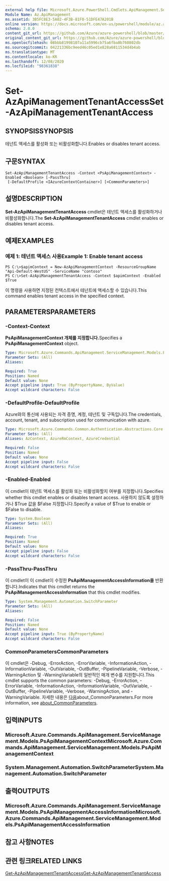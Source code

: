 ```yaml
---
external help file: Microsoft.Azure.PowerShell.Cmdlets.ApiManagement.ServiceManagement.dll-Help.xml
Module Name: Az.ApiManagement
ms.assetid: 3B5FC8E3-5A02-4F3B-81F0-51DFE47A201B
online version: https://docs.microsoft.com/en-us/powershell/module/az.apimanagement/set-azapimanagementtenantaccess
schema: 2.0.0
content_git_url: https://github.com/Azure/azure-powershell/blob/master/src/ApiManagement/ApiManagement/help/Set-AzApiManagementTenantAccess.md
original_content_git_url: https://github.com/Azure/azure-powershell/blob/master/src/ApiManagement/ApiManagement/help/Set-AzApiManagementTenantAccess.md
ms.openlocfilehash: 08bbb81998107a11a5996cb75a6fba8b760802db
ms.sourcegitcommit: 04221336bc9eed46c05ed1e828a6811534d4b4ab
ms.translationtype: MT
ms.contentlocale: ko-KR
ms.lasthandoff: 12/08/2020
ms.locfileid: "98361838"
---
```

# <span data-ttu-id="ef826-101">Set-AzApiManagementTenantAccess</span><span class="sxs-lookup"><span data-stu-id="ef826-101">Set-AzApiManagementTenantAccess</span></span>

## <span data-ttu-id="ef826-102">SYNOPSIS</span><span class="sxs-lookup"><span data-stu-id="ef826-102">SYNOPSIS</span></span>
<span data-ttu-id="ef826-103">테넌트 액세스를 활성화 또는 비활성화합니다.</span><span class="sxs-lookup"><span data-stu-id="ef826-103">Enables or disables tenant access.</span></span>

## <span data-ttu-id="ef826-104">구문</span><span class="sxs-lookup"><span data-stu-id="ef826-104">SYNTAX</span></span>

```
Set-AzApiManagementTenantAccess -Context <PsApiManagementContext> -Enabled <Boolean> [-PassThru]
 [-DefaultProfile <IAzureContextContainer>] [<CommonParameters>]
```

## <span data-ttu-id="ef826-105">설명</span><span class="sxs-lookup"><span data-stu-id="ef826-105">DESCRIPTION</span></span>
<span data-ttu-id="ef826-106">**Set-AzApiManagementTenantAccess** cmdlet은 테넌트 액세스를 활성화하거나 비활성화합니다.</span><span class="sxs-lookup"><span data-stu-id="ef826-106">The **Set-AzApiManagementTenantAccess** cmdlet enables or disables tenant access.</span></span>

## <span data-ttu-id="ef826-107">예제</span><span class="sxs-lookup"><span data-stu-id="ef826-107">EXAMPLES</span></span>

### <span data-ttu-id="ef826-108">예제 1: 테넌트 액세스 사용</span><span class="sxs-lookup"><span data-stu-id="ef826-108">Example 1: Enable tenant access</span></span>
```
PS C:\>$apimContext = New-AzApiManagementContext -ResourceGroupName "Api-Default-WestUS" -ServiceName "contoso"
PS C:\>Set-AzApiManagementTenantAccess -Context $apimContext -Enabled $True
```

<span data-ttu-id="ef826-109">이 명령을 사용하면 지정된 컨텍스트에서 테넌트에 액세스할 수 있습니다.</span><span class="sxs-lookup"><span data-stu-id="ef826-109">This command enables tenant access in the specified context.</span></span>

## <span data-ttu-id="ef826-110">PARAMETERS</span><span class="sxs-lookup"><span data-stu-id="ef826-110">PARAMETERS</span></span>

### <span data-ttu-id="ef826-111">-Context</span><span class="sxs-lookup"><span data-stu-id="ef826-111">-Context</span></span>
<span data-ttu-id="ef826-112">**PsApiManagementContext 개체를 지정합니다.**</span><span class="sxs-lookup"><span data-stu-id="ef826-112">Specifies a **PsApiManagementContext** object.</span></span>

```yaml
Type: Microsoft.Azure.Commands.ApiManagement.ServiceManagement.Models.PsApiManagementContext
Parameter Sets: (All)
Aliases:

Required: True
Position: Named
Default value: None
Accept pipeline input: True (ByPropertyName, ByValue)
Accept wildcard characters: False
```

### <span data-ttu-id="ef826-113">-DefaultProfile</span><span class="sxs-lookup"><span data-stu-id="ef826-113">-DefaultProfile</span></span>
<span data-ttu-id="ef826-114">Azure와의 통신에 사용되는 자격 증명, 계정, 테넌트 및 구독입니다.</span><span class="sxs-lookup"><span data-stu-id="ef826-114">The credentials, account, tenant, and subscription used for communication with azure.</span></span>

```yaml
Type: Microsoft.Azure.Commands.Common.Authentication.Abstractions.Core.IAzureContextContainer
Parameter Sets: (All)
Aliases: AzContext, AzureRmContext, AzureCredential

Required: False
Position: Named
Default value: None
Accept pipeline input: False
Accept wildcard characters: False
```

### <span data-ttu-id="ef826-115">-Enabled</span><span class="sxs-lookup"><span data-stu-id="ef826-115">-Enabled</span></span>
<span data-ttu-id="ef826-116">이 cmdlet이 테넌트 액세스를 활성화 또는 비활성화할지 여부를 지정합니다.</span><span class="sxs-lookup"><span data-stu-id="ef826-116">Specifies whether this cmdlet enables or disables tenant access.</span></span>
<span data-ttu-id="ef826-117">사용하지 않도록 설정하거나 $True 값을 $False 지정합니다.</span><span class="sxs-lookup"><span data-stu-id="ef826-117">Specify a value of $True to enable or $False to disable.</span></span>

```yaml
Type: System.Boolean
Parameter Sets: (All)
Aliases:

Required: True
Position: Named
Default value: None
Accept pipeline input: False
Accept wildcard characters: False
```

### <span data-ttu-id="ef826-118">-PassThru</span><span class="sxs-lookup"><span data-stu-id="ef826-118">-PassThru</span></span>
<span data-ttu-id="ef826-119">이 cmdlet이 이 cmdlet이 수정한 **PsApiManagementAccessInformation을** 반환합니다.</span><span class="sxs-lookup"><span data-stu-id="ef826-119">Indicates that this cmdlet returns the **PsApiManagementAccessInformation** that this cmdlet modifies.</span></span>

```yaml
Type: System.Management.Automation.SwitchParameter
Parameter Sets: (All)
Aliases:

Required: False
Position: Named
Default value: None
Accept pipeline input: True (ByPropertyName)
Accept wildcard characters: False
```

### <span data-ttu-id="ef826-120">CommonParameters</span><span class="sxs-lookup"><span data-stu-id="ef826-120">CommonParameters</span></span>
<span data-ttu-id="ef826-121">이 cmdlet은 -Debug, -ErrorAction, -ErrorVariable, -InformationAction, -InformationVariable, -OutVariable, -OutBuffer, -PipelineVariable, -Verbose, -WarningAction 및 -WarningVariable의 일반적인 매개 변수를 지원합니다.</span><span class="sxs-lookup"><span data-stu-id="ef826-121">This cmdlet supports the common parameters: -Debug, -ErrorAction, -ErrorVariable, -InformationAction, -InformationVariable, -OutVariable, -OutBuffer, -PipelineVariable, -Verbose, -WarningAction, and -WarningVariable.</span></span> <span data-ttu-id="ef826-122">자세한 내용은 [다음](http://go.microsoft.com/fwlink/?LinkID=113216)about_CommonParameters.</span><span class="sxs-lookup"><span data-stu-id="ef826-122">For more information, see [about_CommonParameters](http://go.microsoft.com/fwlink/?LinkID=113216).</span></span>

## <span data-ttu-id="ef826-123">입력</span><span class="sxs-lookup"><span data-stu-id="ef826-123">INPUTS</span></span>

### <span data-ttu-id="ef826-124">Microsoft.Azure.Commands.ApiManagement.ServiceManagement.Models.PsApiManagementContext</span><span class="sxs-lookup"><span data-stu-id="ef826-124">Microsoft.Azure.Commands.ApiManagement.ServiceManagement.Models.PsApiManagementContext</span></span>

### <span data-ttu-id="ef826-125">System.Management.Automation.SwitchParameter</span><span class="sxs-lookup"><span data-stu-id="ef826-125">System.Management.Automation.SwitchParameter</span></span>

## <span data-ttu-id="ef826-126">출력</span><span class="sxs-lookup"><span data-stu-id="ef826-126">OUTPUTS</span></span>

### <span data-ttu-id="ef826-127">Microsoft.Azure.Commands.ApiManagement.ServiceManagement.Models.PsApiManagementAccessInformation</span><span class="sxs-lookup"><span data-stu-id="ef826-127">Microsoft.Azure.Commands.ApiManagement.ServiceManagement.Models.PsApiManagementAccessInformation</span></span>

## <span data-ttu-id="ef826-128">참고 사항</span><span class="sxs-lookup"><span data-stu-id="ef826-128">NOTES</span></span>

## <span data-ttu-id="ef826-129">관련 링크</span><span class="sxs-lookup"><span data-stu-id="ef826-129">RELATED LINKS</span></span>

[<span data-ttu-id="ef826-130">Get-AzApiManagementTenantAccess</span><span class="sxs-lookup"><span data-stu-id="ef826-130">Get-AzApiManagementTenantAccess</span></span>](./Get-AzApiManagementTenantAccess.md)


